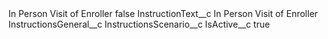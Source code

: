 <?xml version="1.0" encoding="UTF-8"?>
<CustomMetadata xmlns="http://soap.sforce.com/2006/04/metadata" xmlns:xsi="http://www.w3.org/2001/XMLSchema-instance" xmlns:xsd="http://www.w3.org/2001/XMLSchema">
    <label>In Person Visit of Enroller</label>
    <protected>false</protected>
    <values>
        <field>InstructionText__c</field>
        <value xsi:type="xsd:string">In Person Visit of Enroller</value>
    </values>
    <values>
        <field>InstructionsGeneral__c</field>
        <value xsi:nil="true"/>
    </values>
    <values>
        <field>InstructionsScenario__c</field>
        <value xsi:nil="true"/>
    </values>
    <values>
        <field>IsActive__c</field>
        <value xsi:type="xsd:boolean">true</value>
    </values>
</CustomMetadata>
